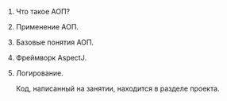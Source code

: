 1. Что такое АОП?
2. Применение АОП.
3. Базовые понятия АОП.
4. Фреймворк AspectJ.
5. Логирование.

   Код, написанный на занятии, находится в разделе проекта.
